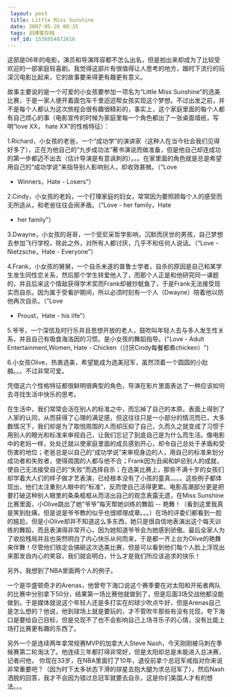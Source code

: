 ```yaml
---
 layout: post
 title: Little Miss Sunshine
 date: 2007-05-20 00:35
 tags: 旧博客存档
 ref_id: 1536954872616
---
```

这部是06年的电影，演员和导演阵容都不怎么出名，但是拍出来却成为了比较受欢迎的一部家庭轻喜剧。我觉得这部片有很值得让人思考的地方，跟时下流行的玩深沉电影比起来，它的故事要来得更有趣更有意义。



故事主要说的是一个可爱的小女孩要参加一项名为“Little Miss
Sunshine”的选美比赛，于是一家人便开着面包车千里迢迢帮女孩实现这个梦想。不过出发之前，并不是每个人都认为这次旅程会很有趣很精彩的，事实上，这个家庭里面的每个人都有自己烦心的事（电影宣传的时候为家庭里每一个角色都出了一张桌面墙纸，写明“love
XX， hate XX”的性格特征）：



1.Richard，小女孩的老爸，一个“成功学”的演讲家（这种人在当今社会我们见得好多了），正在为他自己的“九步成功法”著书演说而做准备，但是他自己却连成功的第一步都迈不出去（估计导演是有意讽刺的）。。。在家里面的角色就是总是希望用自己的“成功学说”来指导别人影响别人，却收效甚微。（“Love
- Winners，Hate - Losers”）



2.Cindy，小女孩的老妈，一个打理家庭的妇女，常常因为要照顾每个人的感受而无所适从，和老爸往往会闹矛盾。（“Love - her family，Hate
- her family”）



3.Dwayne，小女孩的哥哥，一个受尼采哲学影响，沉默而厌世的男孩，自己梦想去参加飞行学校，除此之外，对所有人都讨厌，几乎不和任何人说话。（“Love -
Nietzsche，Hate - Everyone”）



4.Frank，小女孩的舅舅，一个自杀未遂的普鲁士学者，自杀的原因是自己和某学生发生同性恋关系，然后那个学生转爱他人了，而那个人正是和他研究同一课题的，并且后来这个情敌获得学术奖而Frank却被炒鱿鱼了，于是Frank无法接受现实而自杀。因为属于受看护期间，所以必须时刻有一个人（Dwayne）陪着他以防他再次自杀。（“Love
- Proust，Hate - his life”）



5.爷爷，一个深信及时行乐并且思想开放的老人，鼓吹叫年轻人去与多人发生性关系，并且自己有吸食海洛因的习惯。是小女孩的舞蹈指导。("Love - Adult
Entertainment,Women, Hate - Chicken（讨厌Cindy每餐都煮chicken）")



6.小女孩Olive，热衷选美，希望能成为选美冠军，虽然顶着一个圆圆的小肚腩。。。不过非常可爱。



凭借这六个性格特征都很鲜明很典型的角色，导演在影片里面表达了一种应该如何去寻找生活中快乐的思考。



在生活中，我们常常会活在别人的标准之中，而忘掉了自己的本原。表面上得到了人家的认同，从而获得了心理的满足感，但这往往只是一小部分的情况而已，大多数情况下，我们却是为了取悦周围的人而却压抑了自己，久而久之就变成了习惯于用别人的眼光和标准来审视自己，让我们忘记了到底自己是为什么而生活。像电影中的老妈一样，处处迁就以使家庭里面的成员感到开心，却令自己总处于矛盾和受伤害的地位；老爸总是以自己的“成功学说”来审视身边的人，用自己的标准来划分成功者和失败者，使得周围的人都与他不合；Frank因为丑闻和妒忌别人的成就，使自己无法接受自己的“失败”而选择自杀；在选美比赛上，那些不满十岁的女孩们却学着大人们的样子做才艺表演，已经根本没有了小孩的童真，。。。这些例子都体现出，他们太注重别人眼中的“标准”，反而使自己活得更累。电影高潮部分更是把要打破这种别人眼里的条条框框从而活出自己的观念表露无遗，在Miss
Sunshine比赛里面，小Olive跳出了她“爷爷”每天帮她训练的舞蹈 --
艳舞！（看到这里我真是笑到肚痛，但是说是爷爷教的似乎也很顺理成章。。。）在场的评委们都看到一脸的尴尬，但是小Olive却并不知道这么多东西，她只是很自信地表演出这个每天训练的舞蹈，而且表演得非常开心，因为她知道爷爷会为她感到骄傲。最后全家人为了收拾残局并且也突然明白了内心快乐从何而来，于是都一齐上台为Olive的艳舞来伴舞！尽管他们铁定会搞砸这次选美比赛，但是可以看到他们每个人脸上浮现出来那发自内心的笑容，我们就会明白，什么才是我们所应该追求的快乐！



另外，我想到了NBA里面两个人的例子。



一个是华盛顿奇才的Arenas，他曾夸下海口说这个赛季要在对太阳和开拓者两队的比赛中分别拿下50分，结果第一场比赛他就做到了，但是后面3场交战他都没能做到，于是媒体就说这个年轻人还是多打实在的球少吹点牛好，但是Arenas自己是怎么想的？他说，他到球场上就是要玩的，才不管吹牛那些有没有兑现，夸下海口是要给自己目标，但是兑现不了也不会影响自己上场寻乐子的心情，没有比能上场打比赛更有趣的东西了。



另外一个是连续两年拿常规赛MVP的加拿大人Steve
Nash，今天刚刚被马刺在季候赛第二轮淘汰了。他连续三年都打得非常好，但是太阳却总是未能进入总决赛，记者问他，
你现在33岁，在NBA里面打了10年，退役前拿个总冠军戒指对你来说非常重要吧？（因为时下太多状态下滑的球星去抱大腿为求总冠军了），然后Nash洒脱的回答，我才不会因为错过总冠军就要去自杀，这是你们美国人才有的想法。。。






